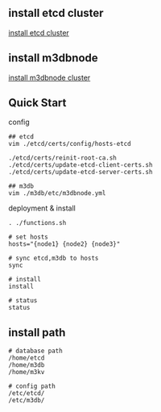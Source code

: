 ## install etcd cluster
[install etcd cluster](./etcd/README.md)

## install m3dbnode
[install m3dbnode cluster](./m3db/README.md)


## Quick Start
config
```
## etcd
vim ./etcd/certs/config/hosts-etcd

./etcd/certs/reinit-root-ca.sh
./etcd/certs/update-etcd-client-certs.sh
./etcd/certs/update-etcd-server-certs.sh

## m3db
vim ./m3db/etc/m3dbnode.yml
```

deployment & install
```
. ./functions.sh

# set hosts
hosts="{node1} {node2} {node3}"

# sync etcd,m3db to hosts
sync

# install
install

# status
status
```

## install path
```
# database path
/home/etcd
/home/m3db
/home/m3kv

# config path
/etc/etcd/
/etc/m3db/
```
